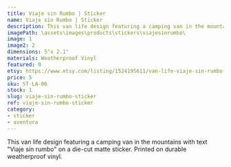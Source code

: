 ```yaml
---
title: Viaje sin Rumbo | Sticker
name: Viaje sin Rumbo | Sticker
description: This van life design featuring a camping van in the mountains with text "Viaje sin rumbo" on a die-cut matte sticker. Printed on durable weatherproof vinyl.
imagePath: \assets\images\products\stickers\viajesinrumbo\
image: 1
image2: 2
dimensions: 5"x 2.1"
materials: Weatherproof Vinyl
featured: 0
etsy: https://www.etsy.com/listing/1524195611/van-life-viaje-sin-rumbo-sticker
price: 5
sku: ST-LA-06
stock: 1
slug: viaje-sin-rumbo-sticker
ref: viaje-sin-rumbo-sticker
category:
- sticker
- aventura
---
```

This van life design featuring a camping van in the mountains with text "Viaje sin rumbo" on a die-cut matte sticker. Printed on durable weatherproof vinyl.

